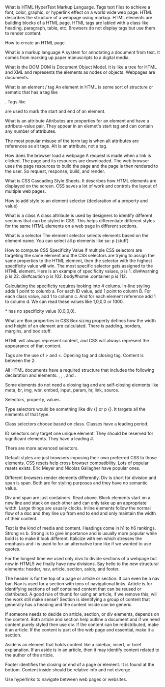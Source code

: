 What is HTML
HyperText Markup Language. Tags text files to achieve a font, color, graphic, or hyperlink effect on a world wide web page.
HTML describes the structure of a webpage using markup. HTML elements are building blocks of a HTML page.
HTML tags are labled with a class like heading, paragraph, table, etc.
Browsers do not display tags but use them to render content.

How to create an HTML page
<!DOCTYPE html>
<html>
</html>

What is a markup language
A system for annotating a document from text. It comes from marking up paper manuscripts to a digital media.


What is the DOM
DOM is Document Object Model. It is like a tree for HTML and XML and represents the elements as nodes or objects. Webpages are documents.

What is an element / tag
An element in HTML is some sort of structure or sematic that has a tag like <p>. Tags like <footer> are used to mark the start and end of an element.

What is an attribute
Attributes are properties for an element and have a attribute-value pair. They appear in an elemet's start tag and can contain any number of attributes.

The most popular misuse of the term tag is when alt attributes are references as alt tags. Alt is an attribute, not a tag.

How does the browser load a webpage
A request is made when a link is clicked. The page and its resources are downloaded.
The web browser uses the page resources to build the page and the page is then rendered to the user. So request, response, build, and render.

What is CSS
Cascading Style Sheets. It describes how HTML elements are displayed on the screen. CSS saves a lot of work and controls the layout of multiple web pages.

How to add style to an element
selector {declaration of a property and value}

What is a class
A class attribute is used by designers to identify different sections that can be styled in CSS. This helps differentiate different styles for the same HTML elements on a web page in different sections.

What is a selector
The element selector selects elements based on the element name. You can select all p elements like so: p {stuff}

How to compute CSS Specificity Value
If multiple CSS selectors are targeting the same element and the CSS selectors are trying to assign the same properties to the HTML element, then the selector with the highest specificity value will win.
The most specific selector gets assigned to the HTML element. Here is an example of specificity values, p is 1. div#warning p is 22. div#caution p is 102. body#home .container p is 112.

Calculating the specificity requires looking into 4 colums. In-line styling adds 1 point to columb a. For each ID value, add 1 point to column B. For each class value, add 1 to column c. And for each element reference add 1 to column d. We can read these values like 1,0,0,0 or 1000.

\* has no specificity value (0,0,0,0).

What are Box properties in CSS
Box sizing property defines how the width and height of an element are calculated. There is padding, borders, margins, and box stuff.



HTML will always represent content, and CSS will always represent the appearance of that content.

Tags are the use of > and <. Opening tag and closing tag. Content is between the 2.

All HTML documents have a required structure that includes the following declaration and elements: <!DOCTYPE html>, <html>, <head>, and <body>.

Some elements do not need a closing tag and are self-closing elements like meta, br, img, wbr, embed, input, param, hr, link, source.

Selectors, property, values.

Type selectors would be something like div {} or p {}. It targets all the elements of that type.

Class selectors choose based on class. Classes have a leading period.

ID selectors only target one unique element. They should be reserved for significant elements. They have a leading #.

There are more advanced selectors.

Default styles are just browsers imposing their own preferred CSS to those elements. CSS resets help cross browser compatibility.
Lots of popular resets exists. Eric Meyer and Nicolas Gallagher have popular ones.

Different browsers render elements differently. Div is short for division and span is span. Both are for styling purposes and they have no semantic value.

Div and span are just containers. Read above. Block elements start on a new line and stack on each other and can only take up an appropriate width. Large things are usually clocks. Inline elements follow the normal flow of a doc and they line up from end to end and only maintain the width of their content.

Text is the kind of media and content. Headings come in h1 to h6 rankings. Strong vs b. Strong is to give importance and is usually more popular while bold is to make it look different. Italicize with em which stresses the emphasis and i is used to for an alternative tone like if we wanted to use quotes.

For the longest time we used only divs to divide sections of a webpage but now in HTML5 we finally have new divisions.
Say hello to the new structural elements: header, nav, article, section, aside, and footer.

The header is for the top of a page or article or section. It can even be a nav bar. Nav is used for a section with tons of navigational links. Article is for identifying sections of self contained content that can be reused or distributed. A good rule of thumb for using an article, if we remove this, will the work still make sense? Section is identifying a group of content that generally has a heading and the content inside can be generic.

If someone needs to decide on article, section, or div elements, depends on the content. Both article and section help outline a document and if we need content purely styled then use div. If the content can be redistributed, make it an article. If the content is part of the web page and essential, make it a section.

Aside is an element that holds content like a sidebar, insert, or brief explanation. If an aside is in an article, then it may identify content related to the author of the article. 

Footer identifies the closing or end of a page or element. It is found at the bottom. Content inside should be relative info and not diverge.

Use hyperlinks to navigate between web pages or websites.

